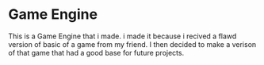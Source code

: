 # Game Engine

This is a Game Engine that i made. i made it because i recived a flawd version of basic of a game from my friend.
I then decided to make a verison of that game that had a good base for future projects.
